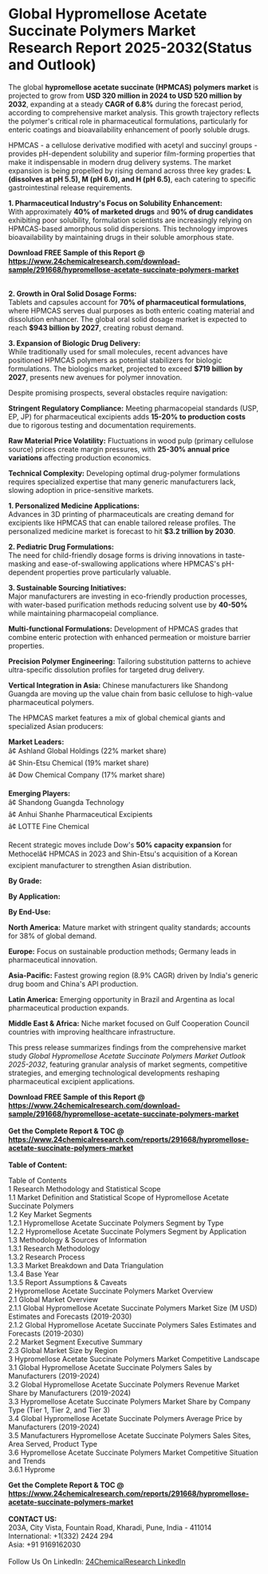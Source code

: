 <h1>Global Hypromellose Acetate Succinate Polymers Market Research Report 2025-2032(Status and Outlook)</h1><p>The global <strong>hypromellose acetate succinate (HPMCAS) polymers market</strong> is projected to grow from <strong>USD 320 million in 2024 to USD 520 million by 2032</strong>, expanding at a steady <strong>CAGR of 6.8%</strong> during the forecast period, according to comprehensive market analysis. This growth trajectory reflects the polymer's critical role in pharmaceutical formulations, particularly for enteric coatings and bioavailability enhancement of poorly soluble drugs.</p><p>HPMCAS - a cellulose derivative modified with acetyl and succinyl groups - provides pH-dependent solubility and superior film-forming properties that make it indispensable in modern drug delivery systems. The market expansion is being propelled by rising demand across three key grades: <strong>L (dissolves at pH 5.5), M (pH 6.0), and H (pH 6.5)</strong>, each catering to specific gastrointestinal release requirements.</p><p><strong>1. Pharmaceutical Industry's Focus on Solubility Enhancement:</strong><br>
With approximately <strong>40% of marketed drugs</strong> and <strong>90% of drug candidates</strong> exhibiting poor solubility, formulation scientists are increasingly relying on HPMCAS-based amorphous solid dispersions. This technology improves bioavailability by maintaining drugs in their soluble amorphous state.</p><div><b>Download FREE Sample of this Report @ 
            <a href="https://www.24chemicalresearch.com/download-sample/291668/hypromellose-acetate-succinate-polymers-market">
            https://www.24chemicalresearch.com/download-sample/291668/hypromellose-acetate-succinate-polymers-market</a></b></div><br><p><strong>2. Growth in Oral Solid Dosage Forms:</strong><br>
Tablets and capsules account for <strong>70% of pharmaceutical formulations</strong>, where HPMCAS serves dual purposes as both enteric coating material and dissolution enhancer. The global oral solid dosage market is expected to reach <strong>$943 billion by 2027</strong>, creating robust demand.</p><p><strong>3. Expansion of Biologic Drug Delivery:</strong><br>
While traditionally used for small molecules, recent advances have positioned HPMCAS polymers as potential stabilizers for biologic formulations. The biologics market, projected to exceed <strong>$719 billion by 2027</strong>, presents new avenues for polymer innovation.</p><p>Despite promising prospects, several obstacles require navigation:</p><p><strong>Stringent Regulatory Compliance:</strong> Meeting pharmacopeial standards (USP, EP, JP) for pharmaceutical excipients adds <strong>15-20% to production costs</strong> due to rigorous testing and documentation requirements.</p><p><strong>Raw Material Price Volatility:</strong> Fluctuations in wood pulp (primary cellulose source) prices create margin pressures, with <strong>25-30% annual price variations</strong> affecting production economics.</p><p><strong>Technical Complexity:</strong> Developing optimal drug-polymer formulations requires specialized expertise that many generic manufacturers lack, slowing adoption in price-sensitive markets.</p><p><strong>1. Personalized Medicine Applications:</strong><br>
Advances in 3D printing of pharmaceuticals are creating demand for excipients like HPMCAS that can enable tailored release profiles. The personalized medicine market is forecast to hit <strong>$3.2 trillion by 2030</strong>.</p><p><strong>2. Pediatric Drug Formulations:</strong><br>
The need for child-friendly dosage forms is driving innovations in taste-masking and ease-of-swallowing applications where HPMCAS's pH-dependent properties prove particularly valuable.</p><p><strong>3. Sustainable Sourcing Initiatives:</strong><br>
Major manufacturers are investing in eco-friendly production processes, with water-based purification methods reducing solvent use by <strong>40-50%</strong> while maintaining pharmacopeial compliance.</p><p><strong>Multi-functional Formulations:</strong> Development of HPMCAS grades that combine enteric protection with enhanced permeation or moisture barrier properties.</p><p><strong>Precision Polymer Engineering:</strong> Tailoring substitution patterns to achieve ultra-specific dissolution profiles for targeted drug delivery.</p><p><strong>Vertical Integration in Asia:</strong> Chinese manufacturers like Shandong Guangda are moving up the value chain from basic cellulose to high-value pharmaceutical polymers.</p><p>The HPMCAS market features a mix of global chemical giants and specialized Asian producers:</p><p><strong>Market Leaders:</strong><br>
â¢ Ashland Global Holdings (22% market share)<br>
â¢ Shin-Etsu Chemical (19% market share)<br>
â¢ Dow Chemical Company (17% market share)</p><p><strong>Emerging Players:</strong><br>
â¢ Shandong Guangda Technology<br>
â¢ Anhui Shanhe Pharmaceutical Excipients<br>
â¢ LOTTE Fine Chemical</p><p>Recent strategic moves include Dow's <strong>50% capacity expansion</strong> for Methocelâ¢ HPMCAS in 2023 and Shin-Etsu's acquisition of a Korean excipient manufacturer to strengthen Asian distribution.</p><p><strong>By Grade:</strong></p><p><strong>By Application:</strong></p><p><strong>By End-Use:</strong></p><p><strong>North America:</strong> Mature market with stringent quality standards; accounts for 38% of global demand.</p><p><strong>Europe:</strong> Focus on sustainable production methods; Germany leads in pharmaceutical innovation.</p><p><strong>Asia-Pacific:</strong> Fastest growing region (8.9% CAGR) driven by India's generic drug boom and China's API production.</p><p><strong>Latin America:</strong> Emerging opportunity in Brazil and Argentina as local pharmaceutical production expands.</p><p><strong>Middle East &amp; Africa:</strong> Niche market focused on Gulf Cooperation Council countries with improving healthcare infrastructure.</p><p>This press release summarizes findings from the comprehensive market study <em>Global Hypromellose Acetate Succinate Polymers Market Outlook 2025-2032</em>, featuring granular analysis of market segments, competitive strategies, and emerging technological developments reshaping pharmaceutical excipient applications.</p><div><b>Download FREE Sample of this Report @ 
            <a href="https://www.24chemicalresearch.com/download-sample/291668/hypromellose-acetate-succinate-polymers-market">
            https://www.24chemicalresearch.com/download-sample/291668/hypromellose-acetate-succinate-polymers-market</a></b></div><br><div><b>Get the Complete Report & TOC @ 
            <a href="https://www.24chemicalresearch.com/reports/291668/hypromellose-acetate-succinate-polymers-market">
            https://www.24chemicalresearch.com/reports/291668/hypromellose-acetate-succinate-polymers-market</a></b></div><br>
            <b>Table of Content:</b><p>Table of Contents<br />
1 Research Methodology and Statistical Scope<br />
1.1 Market Definition and Statistical Scope of Hypromellose Acetate Succinate Polymers<br />
1.2 Key Market Segments<br />
1.2.1 Hypromellose Acetate Succinate Polymers Segment by Type<br />
1.2.2 Hypromellose Acetate Succinate Polymers Segment by Application<br />
1.3 Methodology & Sources of Information<br />
1.3.1 Research Methodology<br />
1.3.2 Research Process<br />
1.3.3 Market Breakdown and Data Triangulation<br />
1.3.4 Base Year<br />
1.3.5 Report Assumptions & Caveats<br />
2 Hypromellose Acetate Succinate Polymers Market Overview<br />
2.1 Global Market Overview<br />
2.1.1 Global Hypromellose Acetate Succinate Polymers Market Size (M USD) Estimates and Forecasts (2019-2030)<br />
2.1.2 Global Hypromellose Acetate Succinate Polymers Sales Estimates and Forecasts (2019-2030)<br />
2.2 Market Segment Executive Summary<br />
2.3 Global Market Size by Region<br />
3 Hypromellose Acetate Succinate Polymers Market Competitive Landscape<br />
3.1 Global Hypromellose Acetate Succinate Polymers Sales by Manufacturers (2019-2024)<br />
3.2 Global Hypromellose Acetate Succinate Polymers Revenue Market Share by Manufacturers (2019-2024)<br />
3.3 Hypromellose Acetate Succinate Polymers Market Share by Company Type (Tier 1, Tier 2, and Tier 3)<br />
3.4 Global Hypromellose Acetate Succinate Polymers Average Price by Manufacturers (2019-2024)<br />
3.5 Manufacturers Hypromellose Acetate Succinate Polymers Sales Sites, Area Served, Product Type<br />
3.6 Hypromellose Acetate Succinate Polymers Market Competitive Situation and Trends<br />
3.6.1 Hyprome</p><div><b>Get the Complete Report & TOC @ 
            <a href="https://www.24chemicalresearch.com/reports/291668/hypromellose-acetate-succinate-polymers-market">
            https://www.24chemicalresearch.com/reports/291668/hypromellose-acetate-succinate-polymers-market</a></b></div><br><b>CONTACT US:</b><br>
            203A, City Vista, Fountain Road, Kharadi, Pune, India - 411014<br>
            International: +1(332) 2424 294<br>
            Asia: +91 9169162030 <br><br>
            Follow Us On LinkedIn: <a href="https://www.linkedin.com/company/24chemicalresearch/">24ChemicalResearch LinkedIn</a>